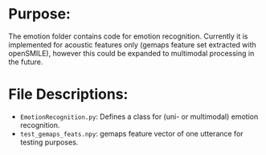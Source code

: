 # Purpose:
The emotion folder contains code for emotion recognition. Currently it is implemented for acoustic features only (gemaps feature set extracted with openSMILE), however this could be expanded to multimodal processing in the future.

# File Descriptions:
* `EmotionRecognition.py`: Defines a class for (uni- or multimodal) emotion recognition.
* `test_gemaps_feats.npy`: gemaps feature vector of one utterance for testing purposes.
